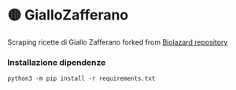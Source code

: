 # 🟡 GialloZafferano
Scraping ricette di Giallo Zafferano forked from [Biolazard repository](https://github.com/Biolazard/GialloZafferano)

### Installazione dipendenze
`python3 -m pip install -r requirements.txt`
